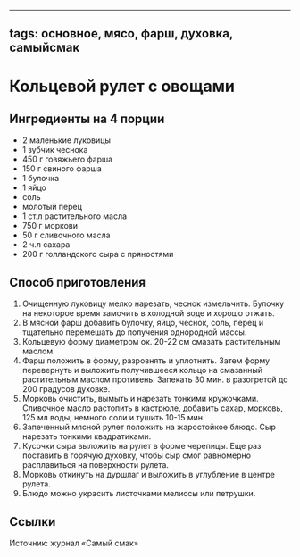 ----
tags: основное, мясо, фарш, духовка, самыйсмак
----

# Кольцевой рулет с овощами

## Ингредиенты на 4 порции
- 2 маленькие луковицы
- 1 зубчик чеснока
- 450 г говяжьего фарша
- 150 г свиного фарша
- 1 булочка
- 1 яйцо
- соль
- молотый перец
- 1 ст.л растительного масла
- 750 г моркови
- 50 г сливочного масла
- 2 ч.л сахара
- 200 г голландского сыра с пряностями

## Способ приготовления
1. Очищенную луковицу мелко нарезать, чеснок измельчить. Булочку на некоторое время замочить в холодной воде и хорошо отжать.
2. В мясной фарш добавить булочку, яйцо, чеснок, соль, перец и тщательно перемешать до получения однородной массы.
3. Кольцевую форму диаметром ок. 20-22 см смазать растительным маслом.
4. Фарш положить в форму, разровнять и уплотнить. Затем форму перевернуть и выложить получившееся кольцо на смазанный растительным маслом противень. Запекать 30 мин. в разогретой до 200 градусов духовке.
5. Морковь очистить, вымыть и нарезать тонкими кружочками. Сливочное масло растопить в кастрюле, добавить сахар, морковь, 125 мл воды, немного соли и тушить 10-15 мин.
6. Запеченный мясной рулет положить на жаростойкое блюдо. Сыр нарезать тонкими квадратиками.
7. Кусочки сыра выложить на рулет в форме черепицы. Еще раз поставить в горячую духовку, чтобы сыр смог равномерно расплавиться на поверхности рулета.
8. Морковь откинуть на дуршлаг и выложить в углубление в центре рулета.
9. Блюдо можно украсить листочками мелиссы или петрушки.

## Ссылки
Источник: журнал «Самый смак»
